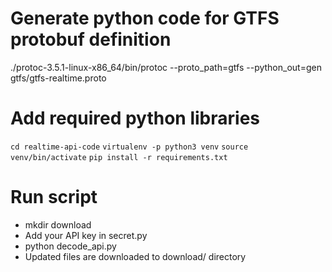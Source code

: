 
# Generate python code for GTFS protobuf definition

./protoc-3.5.1-linux-x86_64/bin/protoc --proto_path=gtfs --python_out=gen gtfs/gtfs-realtime.proto


# Add required python libraries

`cd realtime-api-code` 
`virtualenv -p python3 venv`
`source venv/bin/activate`
`pip install -r requirements.txt`


# Run script
* mkdir download
* Add your API key in secret.py
* python decode_api.py
* Updated files are downloaded to download/ directory
